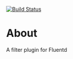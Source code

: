 [![Build Status](https://travis-ci.org/nel215/fluent-plugin-filter-msgpack-rpc.svg?branch=master)](https://travis-ci.org/nel215/fluent-plugin-filter-msgpack-rpc)

# About

A filter plugin for Fluentd
